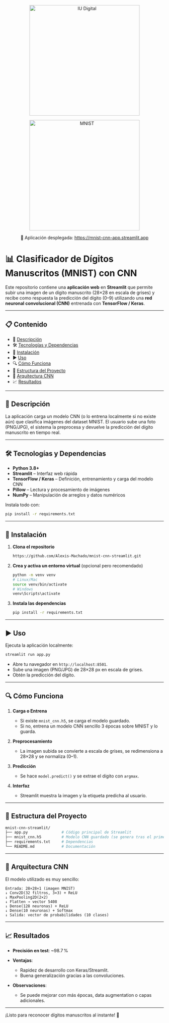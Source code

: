 <p align="center">
  <img src="https://www.iudigital.edu.co/images/11.-IU-DIGITAL.png" alt="IU Digital" width="350">
</p>

<p align="center">
  <img src="https://upload.wikimedia.org/wikipedia/commons/2/27/MnistExamples.png" alt="MNIST" width="350">
</p>

<p align="center">
  🚀 Aplicación desplegada:  
  <a href="https://tu-usuario-tu-app.streamlit.app/" target="_blank">
    https://mnist-cnn-app.streamlit.app
  </a>
</p>

# 📊 Clasificador de Dígitos Manuscritos (MNIST) con CNN

Este repositorio contiene una **aplicación web** en **Streamlit** que permite subir una imagen de un dígito manuscrito (28×28 en escala de grises) y recibe como respuesta la predicción del dígito (0–9) utilizando una **red neuronal convolucional (CNN)** entrenada con **TensorFlow / Keras**.

---

## 📋 Contenido

* 📖 [Descripción](#-descripción)
* 🛠️ [Tecnologías y Dependencias](#️-tecnologías-y-dependencias)
* 🚀 [Instalación](#-instalación)
* ▶️ [Uso](#️-uso)
* 🔍 [Cómo Funciona](#-cómo-funciona)
* 📂 [Estructura del Proyecto](#-estructura-del-proyecto)
* 🧠 [Arquitectura CNN](#-arquitectura-cnn)
* 📈 [Resultados](#-resultados)

---

## 📖 Descripción

La aplicación carga un modelo CNN (o lo entrena localmente si no existe aún) que clasifica imágenes del dataset MNIST. El usuario sube una foto (PNG/JPG), el sistema la preprocesa y devuelve la predicción del dígito manuscrito en tiempo real.

---

## 🛠️ Tecnologías y Dependencias

* **Python 3.8+**
* **Streamlit** – Interfaz web rápida
* **TensorFlow / Keras** – Definición, entrenamiento y carga del modelo CNN
* **Pillow** – Lectura y procesamiento de imágenes
* **NumPy** – Manipulación de arreglos y datos numéricos

Instala todo con:

```bash
pip install -r requirements.txt
```

---

## 🚀 Instalación

1. **Clona el repositorio**

   ```bash
   https://github.com/Alexis-Machado/mnist-cnn-streamlit.git
   ```

2. **Crea y activa un entorno virtual** (opcional pero recomendado)

   ```bash
   python -m venv venv
   # Linux/Mac
   source venv/bin/activate
   # Windows
   venv\Scripts\activate
   ```

3. **Instala las dependencias**

   ```bash
   pip install -r requirements.txt
   ```

---

## ▶️ Uso

Ejecuta la aplicación localmente:

```bash
streamlit run app.py
```

* Abre tu navegador en `http://localhost:8501`.
* Sube una imagen (PNG/JPG) de 28×28 px en escala de grises.
* Obtén la predicción del dígito.

---

## 🔍 Cómo Funciona

1. **Carga o Entrena**

   * Si existe `mnist_cnn.h5`, se carga el modelo guardado.
   * Si no, entrena un modelo CNN sencillo 3 épocas sobre MNIST y lo guarda.

2. **Preprocesamiento**

   * La imagen subida se convierte a escala de grises, se redimensiona a 28×28 y se normaliza (0–1).

3. **Predicción**

   * Se hace `model.predict()` y se extrae el dígito con `argmax`.

4. **Interfaz**

   * Streamlit muestra la imagen y la etiqueta predicha al usuario.

---

## 📂 Estructura del Proyecto

```bash
mnist-cnn-streamlit/
├── app.py               # Código principal de Streamlit
├── mnist_cnn.h5         # Modelo CNN guardado (se genera tras el primer entrenamiento)
├── requirements.txt     # Dependencias
└── README.md            # Documentación
```

---

## 🧠 Arquitectura CNN

El modelo utilizado es muy sencillo:

```
Entrada: 28×28×1 (imagen MNIST)
↓ Conv2D(32 filtros, 3×3) + ReLU
↓ MaxPooling2D(2×2)
↓ Flatten → vector 5408
↓ Dense(128 neuronas) + ReLU
↓ Dense(10 neuronas) + Softmax
↓ Salida: vector de probabilidades (10 clases)
```

---

## 📈 Resultados

* **Precisión en test**: \~98.7 %
* **Ventajas**:

  * Rapidez de desarrollo con Keras/Streamlit.
  * Buena generalización gracias a las convoluciones.
* **Observaciones**:

  * Se puede mejorar con más épocas, data augmentation o capas adicionales.

---

¡Listo para reconocer dígitos manuscritos al instante! 🚀

